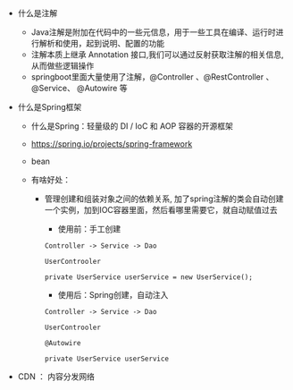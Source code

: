 - 什么是注解

  - Java注解是附加在代码中的一些元信息，用于一些工具在编译、运行时进行解析和使用，起到说明、配置的功能
  - 注解本质上继承 Annotation 接口,我们可以通过反射获取注解的相关信息,从而做些逻辑操作
  - springboot里面大量使用了注解，@Controller 、@RestController 、@Service、 @Autowire 等

- 什么是Spring框架

  - 什么是Spring：轻量级的 DI / IoC 和 AOP 容器的开源框架

  - https://spring.io/projects/spring-framework

  - bean

  - 有啥好处：

    - 管理创建和组装对象之间的依赖关系, 加了spring注解的类会自动创建一个实例，加到IOC容器里面，然后看哪里需要它，就自动赋值过去

      - 使用前：手工创建

      ```
      Controller -> Service -> Dao
      ```

      ```
      UserControoler
      ```

      ```
      private UserService userService = new UserService();
      ```

      - 使用后：Spring创建，自动注入

      ```
      Controller -> Service -> Dao
      ```

      ```
      UserControoler
      ```

      ```
      @Autowire
      ```

      ```
      private UserService userService 
      ```

- CDN ： 内容分发网络

